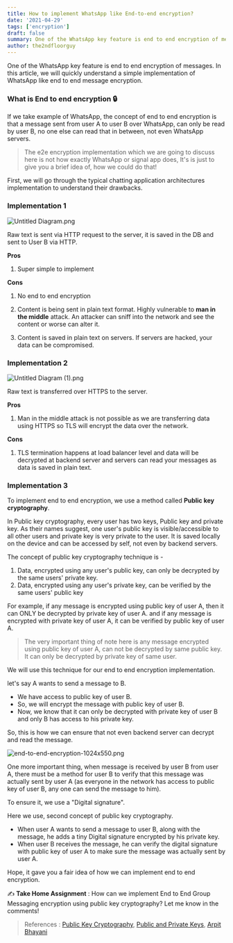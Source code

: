 ```yaml
---
title: How to implement WhatsApp like End-to-end encryption?
date: '2021-04-29'
tags: ['encryption']
draft: false
summary: One of the WhatsApp key feature is end to end encryption of messages. In this article, we will quickly understand a simple implementation of WhatsApp like end to end message encryption.
author: the2ndfloorguy
---
```


One of the WhatsApp key feature is end to end encryption of messages. In this article, we will quickly understand a simple implementation of WhatsApp like end to end message encryption.

### What is End to end encryption 🔒

If we take example of WhatsApp, the concept of end to end encryption is that a message sent from user A to user B over WhatsApp, can only be read by user B, no one else can read that in between, not even WhatsApp servers. 

> The e2e encryption implementation which we are going to discuss here is not how exactly WhatsApp or signal app does, It's is just to give you a brief idea of, how we could do that! 

First, we will go through the typical chatting application architectures implementation to understand their drawbacks.

### Implementation 1


![Untitled Diagram.png](https://cdn.hashnode.com/res/hashnode/image/upload/v1619621026734/I_0YPD-uG.png)

Raw text is sent via HTTP request to the server, it is saved in the DB and sent to User B via HTTP.

**Pros**

1. Super simple to implement

**Cons**

1. No end to end encryption

2. Content is being sent in plain text format. Highly vulnerable to **man in the middle** attack. An attacker can sniff into the network and see the content or worse can alter it.

3. Content is saved in plain text on servers. If servers are hacked, your data can be compromised.

### Implementation 2


![Untitled Diagram (1).png](https://cdn.hashnode.com/res/hashnode/image/upload/v1619621090530/_d3BQZ8MZ.png)

Raw text is transferred over HTTPS to the server.

**Pros** 

1. Man in the middle attack is not possible as we are transferring data using HTTPS so TLS will encrypt the data over the network.

**Cons**

1. TLS termination happens at load balancer level and data will be decrypted at backend server and servers can read your messages as data is saved in plain text.


### Implementation 3 

To implement end to end encryption, we use a method called **Public key cryptography**.

In Public key cryptography, every user has two keys, Public key and private key. As their names suggest, one user's public key is visible/accessible to all other users and private key is very private to the user. It is saved locally on the device and can be accessed by self, not even by backend servers.

The concept of public key cryptography technique is -

1. Data, encrypted using any user's public key, can only be decrypted by the same users' private key.
2. Data, encrypted using any user's private key, can be verified by the same users' public key

For example, if any message is encrypted using public key of user A, then it can ONLY be decrypted by private key of user A. and if any message is encrypted with private key of user A, it can be verified by public key of user A.

> The very important thing of note here is any message encrypted using public key of user A, can not be decrypted by same public key. It can only be decrypted by private key of same user.

We will use this technique for our end to end encryption implementation.

let's say A wants to send a message to B.

- We have access to public key of user B.
- So, we will encrypt the message with public key of user B.
- Now, we know that it can only be decrypted with private key of user B and only B has access to his private key.

So, this is how we can ensure that not even backend server can decrypt and read the message.


![end-to-end-encryption-1024x550.png](https://cdn.hashnode.com/res/hashnode/image/upload/v1619621206396/EyoH-ofYp.png)


One more important thing, when message is received by user B from user A, there must be a method for user B to verify that this message was actually sent by user A (as everyone in the network has access to public key of user B, any one can send the message to him).

To ensure it, we  use a "Digital signature".

Here we use, second concept of public key cryptography.

- When user A wants to send a message to user B, along with the message, he adds a tiny Digital signature encrypted by his private key. 
- When user B receives the message, he can verify the digital signature with public key of user A to make sure the message was actually sent by user A.  

Hope, it gave you a fair idea of how we can implement end to end encryption.

✍️ **Take Home Assignment** : How can we implement End to End Group Messaging encryption using public key cryptography? Let me know in the comments! 

> References : [Public Key Cryptography](https://en.wikipedia.org/wiki/Public-key_cryptography), [Public and Private Keys](https://www.preveil.com/blog/public-and-private-key/), [Arpit Bhayani](https://www.youtube.com/watch?v=m_7xSIhxZL8&ab_channel=ArpitBhayani)